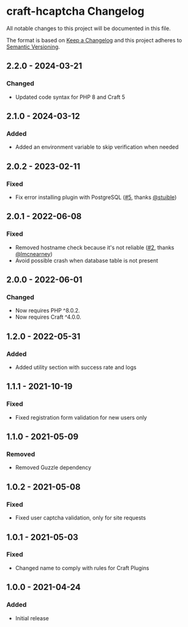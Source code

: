 # craft-hcaptcha Changelog

All notable changes to this project will be documented in this file.

The format is based on [Keep a Changelog](http://keepachangelog.com/) and this project adheres to [Semantic Versioning](http://semver.org/).

## 2.2.0 - 2024-03-21
### Changed
- Updated code syntax for PHP 8 and Craft 5

## 2.1.0 - 2024-03-12
### Added
- Added an environment variable to skip verification when needed

## 2.0.2 - 2023-02-11
### Fixed
- Fix error installing plugin with PostgreSQL ([#5](https://github.com/c10d-dev/craft-hcaptcha/issues/5), thanks [@stuible](https://github.com/stuible))

## 2.0.1 - 2022-06-08
### Fixed
- Removed hostname check because it's not reliable ([#2](https://github.com/c10d-dev/craft-hcaptcha/issues/2), thanks [@lmcnearney](https://github.com/lmcnearney))
- Avoid possible crash when database table is not present

## 2.0.0 - 2022-06-01
### Changed
- Now requires PHP ^8.0.2.
- Now requires Craft ^4.0.0.

## 1.2.0 - 2022-05-31
### Added
- Added utility section with success rate and logs

## 1.1.1 - 2021-10-19
### Fixed
- Fixed registration form validation for new users only

## 1.1.0 - 2021-05-09
### Removed
- Removed Guzzle dependency

## 1.0.2 - 2021-05-08
### Fixed
- Fixed user captcha validation, only for site requests

## 1.0.1 - 2021-05-03
### Fixed
- Changed name to comply with rules for Craft Plugins

## 1.0.0 - 2021-04-24
### Added
- Initial release
